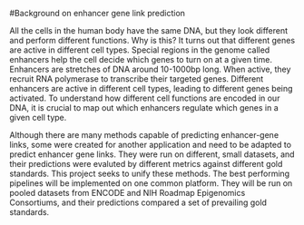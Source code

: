 #Background on enhancer gene link prediction

All the cells in the human body have the same DNA, but they look different and perform different functions. Why is this? It turns out that different genes are active in different cell types. Special regions in the genome called enhancers help the cell decide which genes to turn on at a given time. Enhancers are stretches of DNA around 10-1000bp long. When active, they recruit RNA polymerase to transcribe their targeted genes. Different enhancers are active in different cell types, leading to different genes being activated. To understand how different cell functions are encoded in our DNA, it is crucial to map out which enhancers regulate which genes in a given cell type. 

Although there are many methods capable of predicting enhancer-gene links, some were created for another application and need to be adapted to predict enhancer gene links. They were run on different, small datasets, and their predictions were evaluted by different metrics against different gold standards. This project seeks to unify these methods. The best performing pipelines will be implemented on one common platform. They will be run on pooled datasets from ENCODE and NIH Roadmap Epigenomics Consortiums, and their predictions compared a set of prevailing gold standards. 
